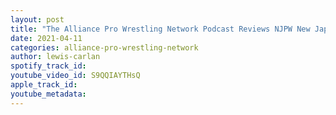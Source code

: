 ```yaml
---
layout: post
title: "The Alliance Pro Wrestling Network Podcast Reviews NJPW New Japan Cup  USA 2021 Round 1"
date: 2021-04-11
categories: alliance-pro-wrestling-network
author: lewis-carlan
spotify_track_id: 
youtube_video_id: S9QQIAYTHsQ
apple_track_id: 
youtube_metadata: 
---
```

